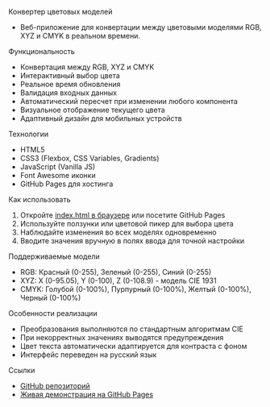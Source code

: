 Конвертер цветовых моделей

- Веб-приложение для конвертации между цветовыми моделями RGB, XYZ и CMYK в реальном времени.

Функциональность

- Конвертация между RGB, XYZ и CMYK
- Интерактивный выбор цвета
- Реальное время обновления
- Валидация входных данных
- Автоматический пересчет при изменении любого компонента
- Визуальное отображение текущего цвета
- Адаптивный дизайн для мобильных устройств

Технологии

- HTML5
- CSS3 (Flexbox, CSS Variables, Gradients)
- JavaScript (Vanilla JS)
- Font Awesome иконки
- GitHub Pages для хостинга

Как использовать

1. Откройте [index.html в браузере](https://alxnrayyy.github.io/color-converter/) или посетите GitHub Pages
2. Используйте ползунки или цветовой пикер для выбора цвета
3. Наблюдайте изменения во всех моделях одновременно
4. Вводите значения вручную в полях ввода для точной настройки

Поддерживаемые модели

- RGB: Красный (0-255), Зеленый (0-255), Синий (0-255)
- XYZ: X (0-95.05), Y (0-100), Z (0-108.9) - модель CIE 1931
- CMYK: Голубой (0-100%), Пурпурный (0-100%), Желтый (0-100%), Черный (0-100%)

Особенности реализации

- Преобразования выполняются по стандартным алгоритмам CIE
- При некорректных значениях выводятся предупреждения
- Цвет текста автоматически адаптируется для контраста с фоном
- Интерфейс переведен на русский язык

Ссылки

- [GitHub репозиторий](https://github.com/alxnrayyy/color-converter)
- [Живая демонстрация на GitHub Pages](https://alxnrayyy.github.io/color-converter/)
